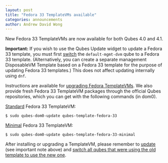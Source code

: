 ```yaml
---
layout: post
title: "Fedora 33 TemplateVMs available"
categories: announcements
author: Andrew David Wong
---
```


New Fedora 33 TemplateVMs are now available for both Qubes 4.0 and 4.1.

**Important:** If you wish to use the Qubes Update widget to update a Fedora 33 template, you must first [switch][switching] the `default-mgmt-dvm` qube to a Fedora 33 template. (Alternatively, you can create a separate management DisposableVM Template based on a Fedora 33 template for the purpose of updating Fedora 33 templates.) This does not affect updating internally using `dnf`.

Instructions are available for [upgrading Fedora TemplateVMs]. We also provide fresh Fedora 33 TemplateVM packages through the official Qubes repositories, which you can get with the following commands (in dom0).

[Standard][Fedora] Fedora 33 TemplateVM:

    $ sudo qubes-dom0-update qubes-template-fedora-33

[Minimal] Fedora 33 TemplateVM:

    $ sudo qubes-dom0-update qubes-template-fedora-33-minimal

After installing or upgrading a TemplateVM, please remember to [update] (see important note above) and [switch all qubes that were using the old template to use the new one][switching].


[upgrading Fedora TemplateVMs]: /doc/template/fedora/upgrade/
[Fedora]: /doc/templates/fedora/
[Minimal]: /doc/templates/minimal/
[update]: /doc/software-update-domu/
[switching]: /doc/templates/#switching

